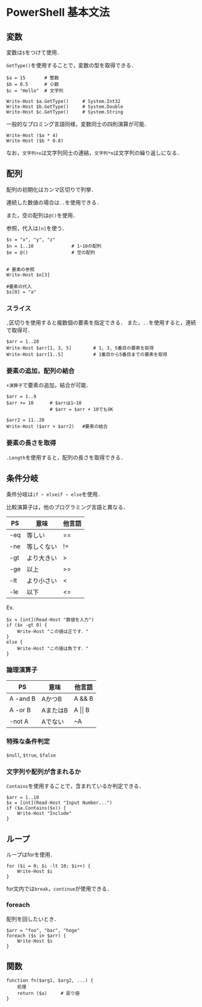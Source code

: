 # PowerShell 基本文法

## 変数
変数は`$`をつけて使用．

`GetType()`を使用することで，変数の型を取得できる．


```PS
$a = 15       # 整数
$b = 0.5      # 小数
$c = "Hello"  # 文字列

Write-Host $a.GetType()     # System.Int32
Write-Host $b.GetType()     # System.Double
Write-Host $c.GetType()     # System.String
```

一般的なプロミング言語同様，変数同士の四則演算が可能．

```PS
Write-Host ($a * 4)
Write-Host ($b * 0.8)
```

なお，`文字列+x`は文字列同士の連結，`文字列*n`は文字列の繰り返しになる．


## 配列
配列の初期化はカンマ区切りで列挙．

連続した数値の場合は`..`を使用できる．

また，空の配列は`@()`を使用．

参照，代入は`[n]`を使う．

```PS
$s = "x", "y", "z"
$n = 1..10              # 1~10の配列
$e = @()                # 空の配列


# 要素の参照
Write-Host $n[3]

#要素の代入
$s[0] = "a"
```

### スライス
`,`区切りを使用すると複数個の要素を指定できる．
また，`..`を使用すると，連続で取得可．

```PS
$arr = 1..20
Write-Host $arr[1, 3, 5]        # 1, 3, 5番目の要素を取得
Write-Host $arr[1..5]           # 1番目から5番目までの要素を取得
```

### 要素の追加，配列の結合
`+演算子`で要素の追加，結合が可能．
```PS
$arr = 1..9
$arr += 10      # $arrは1~10
                # $arr = $arr + 10でもOK

$arr2 = 11..20
Write-Host ($arr + $arr2)   #要素の結合
```

### 要素の長さを取得
`.Length`を使用すると，配列の長さを取得できる．


## 条件分岐
条件分岐は`if ~ elseif ~ else`を使用．

比較演算子は，他のプログラミング言語と異なる．

| PS | 意味 | 他言語 |
| -- | -- | -- |
| -eq | 等しい | == |
| -ne | 等しくない | != |
| -gt | より大きい | > |
| -ge | 以上 | >= |
| -lt | より小さい | < |
| -le | 以下 | <= |

Ex.
```PS
$x = [int](Read-Host "数値を入力")
if ($x -gt 0) {
    Write-Host "この値は正です．"
}
else {
    Write-Host "この値は負です．"
}
```

### 論理演算子
| PS | 意味 | 他言語 |
| -- | -- | -- |
| A -and B | AかつB | A && B|
| A -or B | AまたはB | A \|\| B |
| -not A | Aでない | ~A |

### 特殊な条件判定
`$null`, `$true`, `$false`

### 文字列や配列が含まれるか
`Contains`を使用することで，含まれているか判定できる．

```PS
$arr = 1..10
$x = [int](Read-Host "Input Number...")
if ($a.Contains($x)) {
    Write-Host "Include"
}
```

## ループ
ループはforを使用．

```PS
for ($i = 0; $i -lt 10; $i++) {
    Write-Host $i
}
```

for文内では`break`，`continue`が使用できる．

### foreach
配列を回したいとき．

```PS
$arr = "foo", "bar", "hoge"
foreach ($s in $arr) {
    Write-Host $s
}
```

## 関数
```PS
function fn($arg1, $arg2, ...) {
    処理
    return ($a)     # 戻り値
}
```











